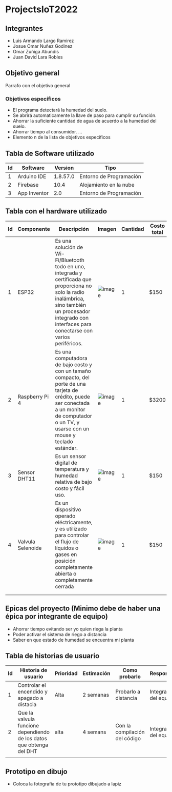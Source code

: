 # ProjectsIoT2022

## Integrantes
- Luis Armando Largo Ramirez
- Josue Omar Nuñez Godinez
- Omar Zuñiga Abundis
- Juan David Lara Robles

## Objetivo general
Parrafo con el objetivo general
### Objetivos específicos
- El programa detectará la humedad del suelo.
- Se abrirá automaticamente la llave de paso para cumplir su función.
- Ahorrar la suficiente cantidad de agua de acuerdo a la humedad del suelo.
- Ahorrar tiempo al consumidor.
...
- Elemento n de la lista de objetivos específicos

## Tabla de Software utilizado
| Id | Software | Version | Tipo |
|----|----------|---------|------|
| 1| Arduino IDE| 1.8.57.0|Entorno de Programación|
| 2  |Firebase|10.4|Alojamiento en la nube|
| 3 |App Inventor|2.0|Entorno de Programación|

## Tabla con el hardware utilizado
| Id | Componente | Descripción | Imagen | Cantidad | Costo total |
|----|------------|-------------|--------|----------|-------------|
|  1|ESP32|Es una solución de Wi-Fi/Bluetooth todo en uno, integrada y certificada que proporciona no solo la radio inalámbrica, sino también un procesador integrado con interfaces para conectarse con varios periféricos.|![image](https://user-images.githubusercontent.com/114530204/218203749-1166a7d0-d6d5-4273-9ac6-e0cfa383ee8c.png)|1 |$150|
| 2|Raspberry Pi 4|Es una computadora de bajo costo y con un tamaño compacto, del porte de una tarjeta de crédito, puede ser conectada a un monitor de computador o un TV, y usarse con un mouse y teclado estándar.|![image](https://user-images.githubusercontent.com/114530204/218204036-afc9b427-c393-4131-9a2b-574f09b21b93.png)|1|$3200|
|3|Sensor DHT11|Es un sensor digital de temperatura y humedad relativa de bajo costo y fácil uso.|![image](https://user-images.githubusercontent.com/114530204/218204319-b4d689bf-abfc-4cc4-9248-b8a8d3bb3ec0.png)|1|$150|
|4|Valvula Selenoide|Es un dispositivo operado eléctricamente, y es utilizado para controlar el flujo de líquidos o gases en posición completamente abierta o completamente cerrada|![image](https://user-images.githubusercontent.com/114530204/218204641-af37dc6c-018f-456a-8b14-858f68e3bdfb.png)|1|$150|
|    |            |             |        |          |             |
|    |            |             |        |          |             |

## Epicas del proyecto (Minimo debe de haber una épica por integrante de equipo)
- Ahorrar tiempo evitando ser yo quien riega la planta
- Poder activar el sistema de riego a distancia
- Saber en que estado de humedad se encuentra mi planta

## Tabla de historias de usuario
| Id | Historia de usuario | Prioridad | Estimación | Como probarlo | Responsable |
|----|---------------------|-----------|------------|---------------|-------------|
|1|Controlar el encendido y apagado a distacia|Alta|2 semanas|Probarlo a distancia|Integrantes del equipo|
|2|Que la valvula funcione dependiendo de los datos que obtenga del DHT|alta    |4 semans|Con la compilación del código|Integrantes del equipo|
|    |                     |           |            |               |             |

## Prototipo en dibujo
- Coloca la fotografia de tu prototipo dibujado a lapiz


